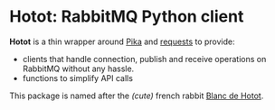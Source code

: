 # Hotot: RabbitMQ Python client

**Hotot** is a thin wrapper around [Pika](https://github.com/pika/pika) and [requests](http://docs.python-requests.org/en/master/) to provide: 
* clients that handle connection, publish and receive operations on RabbitMQ without any hassle.
* functions to simplify API calls

This package is named after the *(cute)* french rabbit [Blanc de Hotot](https://en.wikipedia.org/wiki/Blanc_de_Hotot).
